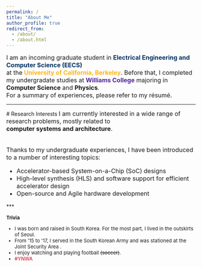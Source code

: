 ```yaml
---
permalink: /
title: "About Me"
author_profile: true
redirect_from: 
  - /about/
  - /about.html
---
```

<font size="3">
I am an incoming graduate student in  
<a href="https://eecs.berkeley.edu" style="color:#003262; font-weight:bold;text-decoration:none"> Electrical Engineering and Computer Science (EECS) </a><br/>
at the <a href="https://berkeley.edu" style="color:#fdb515; font-weight:bold;text-decoration:none"> University of California, Berkeley</a>. Before that, I completed my undergradate studies at <a href="https://www.williams.edu" style="color:#512698; font-weight:bold;text-decoration:none">Williams College</a>
 majoring in <b>Computer Science</b> and <b>Physics</b>. <br/>
For a summary of experiences, please refer to my <a href="/files/kang_resume.pdf" style="text-decoration:none">
r&#233;sum&#233;</a>. <br/>
</font> 

<hr/>
# Research Interests
<font size="3">
I am currently interested in a wide range of research problems, mostly related to <br/><b> computer systems and architecture</b>. <br/>

<br/>Thanks to my undergraduate experiences, I have been introduced to a number of interesting topics:<br/>

<ul>
<li>Accelerator-based System-on-a-Chip (SoC) designs</li>
<li>High-level synthesis (HLS) and software support for efficient accelerator design</li>
<li>Open-source and Agile hardware development</li>
</ul>
</font>
***

<font size="2">

<b>Trivia</b>
<ul>
<li> I was born and raised in South Korea. For the most part, I lived in the outskirts of Seoul.</li>
<li>From '15 to '17, I served in the South Korean Army and was stationed at the  <a href="https://en.wikipedia.org/wiki/Joint_Security_Area" style="text-decoration:none"> Joint Security Area </a>. </li>
<li>I enjoy watching and playing football <s>(soccer)</s>. </li>
<li> <a href="https://www.google.com/search?q=liverpool+fc&oq=liverpool+fc&aqs=chrome..69i57.1763j0j9&sourceid=chrome&ie=UTF-8" style="color:#D00027;text-decoration:none"> #YNWA </a></li>
</ul>
</font>


